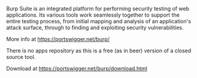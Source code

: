 Burp Suite is an integrated platform for performing security testing of web applications. Its various tools work seamlessly together to support the entire testing process, from initial mapping and analysis of an application's attack surface, through to finding and exploiting security vulnerabilities. 

More info at https://portswigger.net/burp/

There is no apps repository as this is a free (as in beer) version of a closed source tool.

Download at https://portswigger.net/burp/download.html


